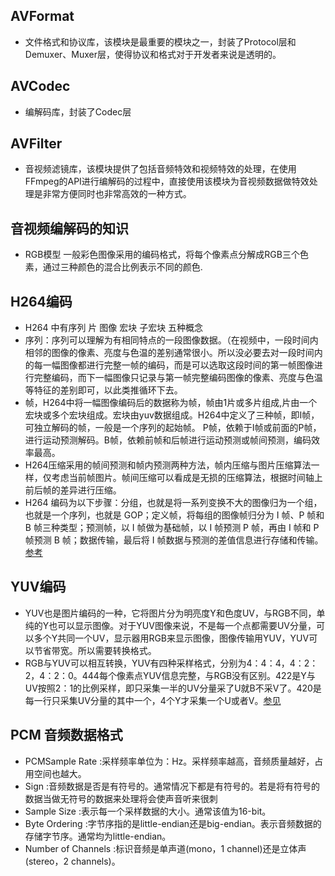 ## AVFormat
- 文件格式和协议库，该模块是最重要的模块之一，封装了Protocol层和Demuxer、Muxer层，使得协议和格式对于开发者来说是透明的。
## AVCodec
- 编解码库，封装了Codec层
## AVFilter
- 音视频滤镜库，该模块提供了包括音频特效和视频特效的处理，在使用FFmpeg的API进行编解码的过程中，直接使用该模块为音视频数据做特效处理是非常方便同时也非常高效的一种方式。
## 音视频编解码的知识
- RGB模型 一般彩色图像采用的编码格式，将每个像素点分解成RGB三个色素，通过三种颜色的混合比例表示不同的颜色.
## H264编码 
-  H264 中有序列 片 图像 宏块 子宏块 五种概念
-  序列：序列可以理解为有相同特点的一段图像数据。（在视频中，一段时间内相邻的图像的像素、亮度与色温的差别通常很小。所以没必要去对一段时间内的每一幅图像都进行完整一帧的编码，而是可以选取这段时间的第一帧图像进行完整编码，而下一幅图像只记录与第一帧完整编码图像的像素、亮度与色温等特征的差别即可，以此类推循环下去。
- 帧，H264中将一幅图像编码后的数据称为帧，帧由1片或多片组成,片由一个宏块或多个宏块组成。宏块由yuv数据组成。H264中定义了三种帧，即I帧，可独立解码的帧，一般是一个序列的起始帧。
  P帧，依赖于I帧或前面的P帧，进行运动预测解码。B帧，依赖前帧和后帧进行运动预测或帧间预测，编码效率最高。
- H264压缩采用的帧间预测和帧内预测两种方法，帧内压缩与图片压缩算法一样，仅考虑当前帧图片。帧间压缩可以看成是无损的压缩算法，根据时间轴上前后帧的差异进行压缩。
- H264 编码为以下步骤：分组，也就是将一系列变换不大的图像归为一个组，也就是一个序列，也就是 GOP；定义帧，将每组的图像帧归分为 I 帧、P 帧和 B 帧三种类型；预测帧，以 I 帧做为基础帧，以 I 帧预测 P 帧，再由 I 帧和 P 帧预测 B 帧；数据传输，最后将 I 帧数据与预测的差值信息进行存储和传输。
[参考](https://zhuanlan.zhihu.com/p/500538442#:~:text=H.264%20%EF%BC%8C%E4%B9%9F%E8%A2%AB%E7%A7%B0%E4%B8%BA%E9%AB%98%E7%BA%A7%E8%A7%86%E9%A2%91%E7%BC%96%E7%A0%81%EF%BC%88Advanced%20Video,Coding%EF%BC%8C%E7%AE%80%E7%A7%B0%20AVC%EF%BC%89%EF%BC%8C%E6%98%AF%E4%B8%80%E7%A7%8D%E8%A2%AB%E5%B9%BF%E6%B3%9B%E4%BD%BF%E7%94%A8%E7%9A%84%E9%AB%98%E7%B2%BE%E5%BA%A6%E8%A7%86%E9%A2%91%E7%9A%84%E5%BD%95%E5%88%B6%E3%80%81%E5%8E%8B%E7%BC%A9%E5%92%8C%E5%8F%91%E5%B8%83%E6%A0%BC%E5%BC%8F%E3%80%82%20%E8%AF%A5%E6%A0%87%E5%87%86%E5%BC%95%E5%85%A5%E4%BA%86%E4%B8%80%E7%B3%BB%E5%88%97%E6%96%B0%E7%9A%84%E8%83%BD%E5%A4%9F%E5%A4%A7%E5%A4%A7%E6%8F%90%E9%AB%98%E5%8E%8B%E7%BC%A9%E6%80%A7%E8%83%BD%E7%9A%84%E6%8A%80%E6%9C%AF%EF%BC%8C%E5%B9%B6%E8%83%BD%E5%A4%9F%E5%90%8C%E6%97%B6%E5%9C%A8%E9%AB%98%E7%A0%81%E7%8E%87%E7%AB%AF%E5%92%8C%E4%BD%8E%E7%A0%81%E7%8E%87%E7%AB%AF%E5%A4%A7%E5%A4%A7%E8%B6%85%E8%B6%8A%E4%BB%A5%E5%89%8D%E7%9A%84%E8%AF%B8%E6%A0%87%E5%87%86%E3%80%82)
## YUV编码
- YUV也是图片编码的一种，它将图片分为明亮度Y和色度UV，与RGB不同，单纯的Y也可以显示图像。对于YUV图像来说，不是每一个点都需要UV分量，可以多个Y共同一个UV，显示器用RGB来显示图像，图像传输用YUV，YUV可以节省带宽。所以需要转换格式。
- RGB与YUV可以相互转换，YUV有四种采样格式，分别为4：4：4，4：2：2，4：2：0。444每个像素点YUV信息完整，与RGB没有区别。422是Y与UV按照2：1的比例采样，即只采集一半的UV分量采了U就B不采V了。420是每一行只采集UV分量的其中一个，4个Y才采集一个U或者V。[参见](https://zhuanlan.zhihu.com/p/113122344)
## PCM 音频数据格式
- PCMSample Rate :采样频率单位为：Hz。采样频率越高，音频质量越好，占用空间也越大。
- Sign :音频数据是否是有符号的。通常情况下都是有符号的。若是将有符号的数据当做无符号的数据来处理将会使声音听来很刺
- Sample Size :表示每一个采样数据的大小。通常该值为16-bit。
- Byte Ordering :字节序指的是little-endian还是big-endian。表示音频数据的存储字节序。通常均为little-endian。
- Number of Channels :标识音频是单声道(mono，1 channel)还是立体声(stereo，2 channels)。
